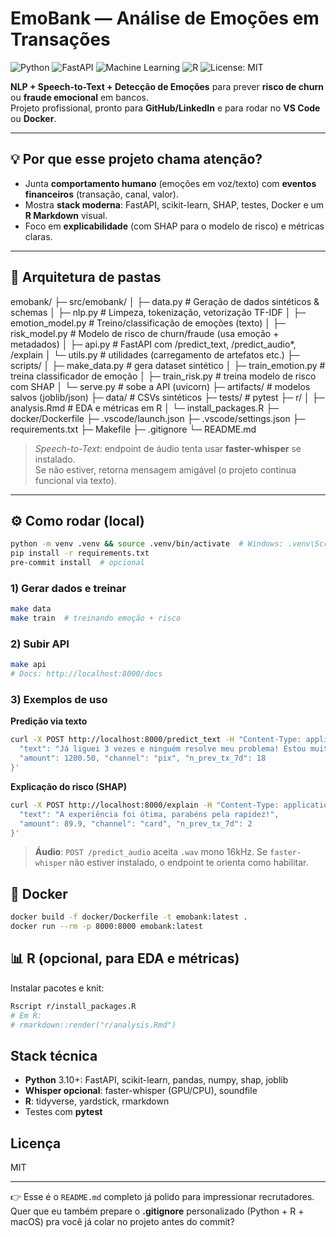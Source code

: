 # EmoBank — Análise de Emoções em Transações  

![Python](https://img.shields.io/badge/Python-3.10+-blue) 
![FastAPI](https://img.shields.io/badge/FastAPI-API-green) 
![Machine Learning](https://img.shields.io/badge/Machine%20Learning-SHAP-orange) 
![R](https://img.shields.io/badge/R-tidyverse-blueviolet) 
![License: MIT](https://img.shields.io/badge/License-MIT-yellow)

**NLP + Speech-to-Text + Detecção de Emoções** para prever **risco de churn** ou **fraude emocional** em bancos.  
Projeto profissional, pronto para **GitHub/LinkedIn** e para rodar no **VS Code** ou **Docker**.  

---

## 💡 Por que esse projeto chama atenção?
- Junta **comportamento humano** (emoções em voz/texto) com **eventos financeiros** (transação, canal, valor).  
- Mostra **stack moderna**: FastAPI, scikit-learn, SHAP, testes, Docker e um **R Markdown** visual.  
- Foco em **explicabilidade** (com SHAP para o modelo de risco) e métricas claras.  

---

## 📂 Arquitetura de pastas

emobank/
├─ src/emobank/
│ ├─ data.py # Geração de dados sintéticos & schemas
│ ├─ nlp.py # Limpeza, tokenização, vetorização TF-IDF
│ ├─ emotion_model.py # Treino/classificação de emoções (texto)
│ ├─ risk_model.py # Modelo de risco de churn/fraude (usa emoção + metadados)
│ ├─ api.py # FastAPI com /predict_text, /predict_audio*, /explain
│ └─ utils.py # utilidades (carregamento de artefatos etc.)
├─ scripts/
│ ├─ make_data.py # gera dataset sintético
│ ├─ train_emotion.py # treina classificador de emoção
│ ├─ train_risk.py # treina modelo de risco com SHAP
│ └─ serve.py # sobe a API (uvicorn)
├─ artifacts/ # modelos salvos (joblib/json)
├─ data/ # CSVs sintéticos
├─ tests/ # pytest
├─ r/
│ ├─ analysis.Rmd # EDA e métricas em R
│ └─ install_packages.R
├─ docker/Dockerfile
├─ .vscode/launch.json
├─ .vscode/settings.json
├─ requirements.txt
├─ Makefile
├─ .gitignore
└─ README.md


> *Speech-to-Text*: endpoint de áudio tenta usar **faster-whisper** se instalado.  
> Se não estiver, retorna mensagem amigável (o projeto continua funcional via texto).  

---

## ⚙️ Como rodar (local)
```bash
python -m venv .venv && source .venv/bin/activate  # Windows: .venv\Scripts\activate
pip install -r requirements.txt
pre-commit install  # opcional

```

### 1) Gerar dados e treinar
```bash
make data
make train  # treinando emoção + risco
```

### 2) Subir API
```bash
make api
# Docs: http://localhost:8000/docs
```

### 3) Exemplos de uso
**Predição via texto**
```bash
curl -X POST http://localhost:8000/predict_text -H "Content-Type: application/json" -d '{
  "text": "Já liguei 3 vezes e ninguém resolve meu problema! Estou muito irritado.",
  "amount": 1200.50, "channel": "pix", "n_prev_tx_7d": 18
}'
```
**Explicação do risco (SHAP)**
```bash
curl -X POST http://localhost:8000/explain -H "Content-Type: application/json" -d '{
  "text": "A experiência foi ótima, parabéns pela rapidez!",
  "amount": 89.9, "channel": "card", "n_prev_tx_7d": 2
}'
```

> **Áudio**: `POST /predict_audio` aceita `.wav` mono 16kHz. Se `faster-whisper` não estiver instalado, o endpoint te orienta como habilitar.


## 🐳 Docker

```bash
docker build -f docker/Dockerfile -t emobank:latest .
docker run --rm -p 8000:8000 emobank:latest
```

## 📊 R (opcional, para EDA e métricas)

Instalar pacotes e knit:
```bash
Rscript r/install_packages.R
# Em R:
# rmarkdown::render("r/analysis.Rmd")
```


## Stack técnica
- **Python** 3.10+: FastAPI, scikit-learn, pandas, numpy, shap, joblib
- **Whisper opcional**: faster-whisper (GPU/CPU), soundfile
- **R**: tidyverse, yardstick, rmarkdown
- Testes com **pytest**

## Licença
MIT

---

👉 Esse é o `README.md` completo já polido para impressionar recrutadores.  
Quer que eu também prepare o **.gitignore** personalizado (Python + R + macOS) pra você já colar no projeto antes do commit?

